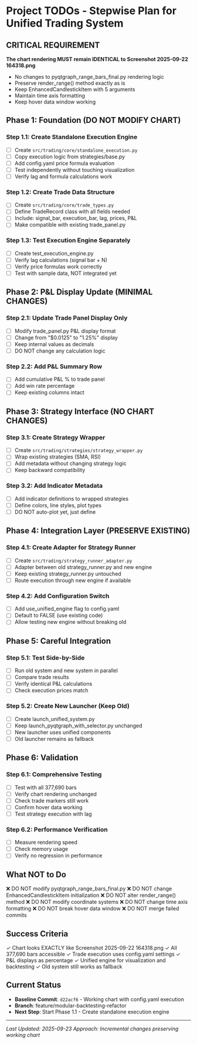 # Project TODOs - Stepwise Plan for Unified Trading System

## CRITICAL REQUIREMENT
**The chart rendering MUST remain IDENTICAL to Screenshot 2025-09-22 164318.png**
- No changes to pyqtgraph_range_bars_final.py rendering logic
- Preserve render_range() method exactly as is
- Keep EnhancedCandlestickItem with 5 arguments
- Maintain time axis formatting
- Keep hover data window working

## Phase 1: Foundation (DO NOT MODIFY CHART)
### Step 1.1: Create Standalone Execution Engine
- [ ] Create `src/trading/core/standalone_execution.py`
- [ ] Copy execution logic from strategies/base.py
- [ ] Add config.yaml price formula evaluation
- [ ] Test independently without touching visualization
- [ ] Verify lag and formula calculations work

### Step 1.2: Create Trade Data Structure
- [ ] Create `src/trading/core/trade_types.py`
- [ ] Define TradeRecord class with all fields needed
- [ ] Include: signal_bar, execution_bar, lag, prices, P&L
- [ ] Make compatible with existing trade_panel.py

### Step 1.3: Test Execution Engine Separately
- [ ] Create test_execution_engine.py
- [ ] Verify lag calculations (signal bar + N)
- [ ] Verify price formulas work correctly
- [ ] Test with sample data, NOT integrated yet

## Phase 2: P&L Display Update (MINIMAL CHANGES)
### Step 2.1: Update Trade Panel Display Only
- [ ] Modify trade_panel.py P&L display format
- [ ] Change from "$0.0125" to "1.25%" display
- [ ] Keep internal values as decimals
- [ ] DO NOT change any calculation logic

### Step 2.2: Add P&L Summary Row
- [ ] Add cumulative P&L % to trade panel
- [ ] Add win rate percentage
- [ ] Keep existing columns intact

## Phase 3: Strategy Interface (NO CHART CHANGES)
### Step 3.1: Create Strategy Wrapper
- [ ] Create `src/trading/strategies/strategy_wrapper.py`
- [ ] Wrap existing strategies (SMA, RSI)
- [ ] Add metadata without changing strategy logic
- [ ] Keep backward compatibility

### Step 3.2: Add Indicator Metadata
- [ ] Add indicator definitions to wrapped strategies
- [ ] Define colors, line styles, plot types
- [ ] DO NOT auto-plot yet, just define

## Phase 4: Integration Layer (PRESERVE EXISTING)
### Step 4.1: Create Adapter for Strategy Runner
- [ ] Create `src/trading/strategy_runner_adapter.py`
- [ ] Adapter between old strategy_runner.py and new engine
- [ ] Keep existing strategy_runner.py untouched
- [ ] Route execution through new engine if available

### Step 4.2: Add Configuration Switch
- [ ] Add use_unified_engine flag to config.yaml
- [ ] Default to FALSE (use existing code)
- [ ] Allow testing new engine without breaking old

## Phase 5: Careful Integration
### Step 5.1: Test Side-by-Side
- [ ] Run old system and new system in parallel
- [ ] Compare trade results
- [ ] Verify identical P&L calculations
- [ ] Check execution prices match

### Step 5.2: Create New Launcher (Keep Old)
- [ ] Create launch_unified_system.py
- [ ] Keep launch_pyqtgraph_with_selector.py unchanged
- [ ] New launcher uses unified components
- [ ] Old launcher remains as fallback

## Phase 6: Validation
### Step 6.1: Comprehensive Testing
- [ ] Test with all 377,690 bars
- [ ] Verify chart rendering unchanged
- [ ] Check trade markers still work
- [ ] Confirm hover data working
- [ ] Test strategy execution with lag

### Step 6.2: Performance Verification
- [ ] Measure rendering speed
- [ ] Check memory usage
- [ ] Verify no regression in performance

## What NOT to Do
❌ DO NOT modify pyqtgraph_range_bars_final.py
❌ DO NOT change EnhancedCandlestickItem initialization
❌ DO NOT alter render_range() method
❌ DO NOT modify coordinate systems
❌ DO NOT change time axis formatting
❌ DO NOT break hover data window
❌ DO NOT merge failed commits

## Success Criteria
✓ Chart looks EXACTLY like Screenshot 2025-09-22 164318.png
✓ All 377,690 bars accessible
✓ Trade execution uses config.yaml settings
✓ P&L displays as percentage
✓ Unified engine for visualization and backtesting
✓ Old system still works as fallback

## Current Status
- **Baseline Commit**: `d22acf6` - Working chart with config.yaml execution
- **Branch**: feature/modular-backtesting-refactor
- **Next Step**: Start Phase 1.1 - Create standalone execution engine

---
*Last Updated: 2025-09-23*
*Approach: Incremental changes preserving working chart*